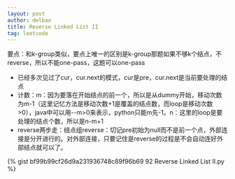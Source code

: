 ```yaml
---
layout: post
author: delbao
title: Reverse Linked List II
tag: leetcode
---
```


要点：和k-group类似，要点上唯一的区别是k-group那题如果不够k个结点，不reverse，所以不能one-pass，这题可以one-pass
 
- 已经多次见过了cur，cur.next的模式，cur是pre，cur.next是当前要处理的结点
- 计数：m：因为要落在开始结点的前一个，所以是从dummy开始，移动次数为m-1（这里记忆方法是移动次数+1是覆盖的结点数，而loop是移动次数>0），java中可以用--m>0来表示，python只能m先-1。n：这里的loop是要处理的结点个数，所以是n-m+1
- reverse两步走：结点组reverse：切记pre初始为null而不是前一个点，外部连接是分开进行的。对外部连接，只要记住是reverse的过程是不会自动连好外部结点就可以了。

{% gist bf99b99cf26d9a231936748c89f96b69 92 Reverse Linked List II.py %}
